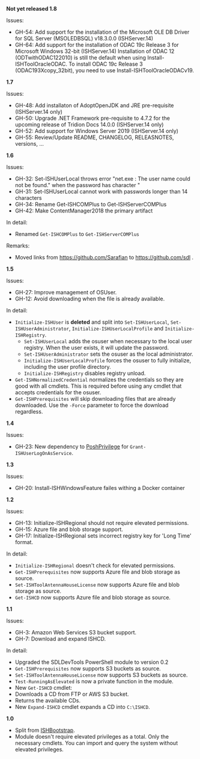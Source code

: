 **Not yet released 1.8**

Issues:
- GH-54: Add support for the installation of the Microsoft OLE DB Driver for SQL Server (MSOLEDBSQL) v18.3.0.0 (ISHServer.14)
- GH-64: Add support for the installation of ODAC 19c Release 3 for Microsoft Windows 32-bit (ISHServer.14)
         Installation of ODAC 12 (ODTwithODAC122010) is still the default when using Install-ISHToolOracleODAC.
         To install ODAC 19c Release 3 (ODAC193Xcopy_32bit), you need to use Install-ISHToolOracleODACv19.

**1.7**

Issues:
- GH-48: Add installaton of AdoptOpenJDK and JRE pre-requisite (ISHServer.14 only)
- GH-50: Upgrade .NET Framework pre-requisite to 4.7.2 for the upcoming release of Tridion Docs 14.0.0 (ISHServer.14 only)
- GH-52: Add support for Windows Server 2019 (ISHServer.14 only)
- GH-55: Review/Update README, CHANGELOG, RELEASNOTES, versions, ...

**1.6**

Issues:
- GH-32: Set-ISHUserLocal throws error "net.exe : The user name could not be found." when the password has character "
- GH-31: Set-ISHUserLocal cannot work with passwords longer than 14 characters
- GH-34: Rename Get-ISHCOMPlus to Get-ISHServerCOMPlus
- GH-42: Make ContentManager2018 the primary artifact

In detail:
- Renamed `Get-ISHCOMPlus` to `Get-ISHServerCOMPlus`

Remarks:
- Moved links from https://github.com/Sarafian to https://github.com/sdl .

**1.5**

Issues:
- GH-27: Improve management of OSUser.
- GH-12: Avoid downloading when the file is already available.

In detail:
- `Initialize-ISHUser` is **deleted** and split into `Set-ISHUserLocal`, `Set-ISHUserAdministrator`, `Initialize-ISHUserLocalProfile` and `Initialize-ISHRegistry`.
	- `Set-ISHUserLocal` adds the osuser when necessary to the local user registry. When the user exists, it will update the password.
	- `Set-ISHUserAdministrator` sets the osuser as the local administrator.
	- `Initialize-ISHUserLocalProfile` forces the osuser to fully initialize, including the user profile directory.
	- `Initialize-ISHRegistry` disables registry unload.
- `Get-ISHNormalizedCredential` normalizes the credentials so they are good with all cmdlets. This is required before using any cmdlet that accepts credentials for the osuser.
- `Get-ISHPrerequisites` will skip downloading files that are already downloaded. Use the `-Force` parameter to force the download regardless.

**1.4**

Issues:
- GH-23: New dependency to [PoshPrivilege](https://www.powershellgallery.com/packages/PoshPrivilege/) for `Grant-ISHUserLogOnAsService`.

**1.3**

Issues:

- GH-20: Install-ISHWindowsFeature failes withing a Docker container

**1.2**

Issues:
- GH-13: Initialize-ISHRegional should not require elevated permissions.
- GH-15: Azure file and blob storage support. 
- GH-17: Initialize-ISHRegional sets incorrect registry key for 'Long Time' format.

In detail:
- `Initialize-ISHRegional` doesn't check for elevated permissions.
- `Get-ISHPrerequisites` now supports Azure file and blob storage as source.
- `Set-ISHToolAntennaHouseLicense` now supports Azure file and blob storage as source.
- `Get-ISHCD` now supports Azure file and blob storage as source.

**1.1**

Issues:
- GH-3: Amazon Web Services S3 bucket support.
- GH-7: Download and expand ISHCD.

In detail:
- Upgraded the SDLDevTools PowerShell module to version 0.2
- `Get-ISHPrerequisites` now supports S3 buckets as source. 
- `Set-ISHToolAntennaHouseLicense` now supports S3 buckets as source.
- `Test-RunningAsElevated` is now a private function in the module.
-  New `Get-ISHCD` cmdlet:
  - Downloads a CD from FTP or AWS S3 bucket.
  - Returns the available CDs.
-  New `Expand-ISHCD` cmdlet expands a CD into `C:\ISHCD`.

**1.0**

- Split from [ISHBootstrap](https://github.com/Sarafian/ISHBootstrap).
- Module doesn't require elevated privileges as a total. Only the necessary cmdlets. You can import and query the system without elevated privileges.

